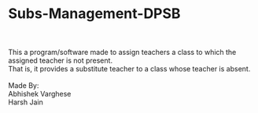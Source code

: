 # Subs-Management-DPSB
<br> <br>
This a program/software made to assign teachers a class to which the assigned teacher is not present.<br>
That is, it provides a substitute teacher to a class whose teacher is absent. <br>
<br>
Made By:<br>
  Abhishek Varghese <br>
  Harsh Jain
